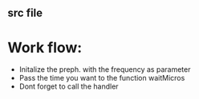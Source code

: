 ## src file
 
# Work flow:
 - Initalize the preph.  with the frequency as parameter
 - Pass the time you want to the function waitMicros
 - Dont forget to call the handler 